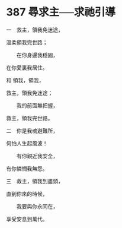 # 387 尋求主──求祂引導

一　救主，領我免迷途，

溫柔領我完世路；

　　在你身邊我穩固，

在你愛裏我居住。

和 領我，領我，

救主，領我免迷途；

　　我的前面無把握，

救主，領我完世路。

二　你是我魂避難所，

何怕人生起風波！

　　有你親近我安全，

有你憐憫我無怨。

三　救主，領我到盡頭，

直到你來的時候，

　　我要與你永同在，

享受安息到萬代。

